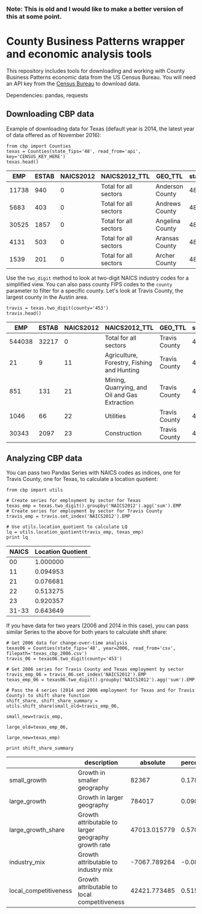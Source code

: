 ### Note: This is old and I would like to make a better version of this at some point.

# County Business Patterns wrapper and economic analysis tools

This repository includes tools for downloading and working with County Business Patterns economic data from the US Census Bureau.
You will need an API key from the [Census Bureau](http://www.census.gov/developers/) to download data.

Dependencies: pandas, requests

## Downloading CBP data

Example of downloading data for Texas (default year is 2014, the latest year of data offered as of November 2016): 

```
from cbp import Counties
texas = Counties(state_fips='48', read_from='api', key='CENSUS_KEY_HERE')
texas.head()
``` 

| EMP   | ESTAB | NAICS2012 | NAICS2012_TTL         | GEO_TTL         | state | county |
|-------|-------|-----------|-----------------------|-----------------|-------|--------|
| 11738 | 940   | 0         | Total for all sectors | Anderson County | 48    | 1      |
| 5683  | 403   | 0         | Total for all sectors | Andrews County  | 48    | 3      |
| 30525 | 1857  | 0         | Total for all sectors | Angelina County | 48    | 5      |
| 4131  | 503   | 0         | Total for all sectors | Aransas County  | 48    | 7      |
| 1539  | 201   | 0         | Total for all sectors | Archer County   | 48    | 9      |


Use the `two_digit` method to look at two-digit NAICS industry codes for a simplified view.
You can also pass county FIPS codes to the `county` parameter to filter for a specific county.
Let's look at Travis County, the largest county in the Austin area.

```
travis = texas.two_digit(county='453')
travis.head()
```

| EMP    | ESTAB | NAICS2012 | NAICS2012_TTL                                 | GEO_TTL       | state | county |
|--------|-------|-----------|-----------------------------------------------|---------------|-------|--------|
| 544038 | 32217 | 0         | Total for all sectors                         | Travis County | 48    | 453    |
| 21     | 9     | 11        | Agriculture, Forestry, Fishing and Hunting    | Travis County | 48    | 453    |
| 851    | 131   | 21        | Mining, Quarrying, and Oil and Gas Extraction | Travis County | 48    | 453    |
| 1046   | 66    | 22        | Utilities                                     | Travis County | 48    | 453    |
| 30343  | 2097  | 23        | Construction                                  | Travis County | 48    | 453    |

## Analyzing CBP data

You can pass two Pandas Series with NAICS codes as indices, one for Travis County, one for Texas, to calculate a location quotient:

```
from cbp import utils

# Create series for employment by sector for Texas
texas_emp = texas.two_digit().groupby('NAICS2012').agg('sum').EMP
# Create series for employment by sector for Travis County
travis_emp = travis.set_index('NAICS2012').EMP

# Use utils.location_quotient to calculate LQ
lq = utils.location_quotient(travis_emp, texas_emp)
print lq
``` 

| NAICS | Location Quotient|
|-------|----------------|
| 00    | 1.000000       |
| 11    | 0.094953       |
| 21    | 0.076681       |
| 22    | 0.513275       |
| 23    | 0.920357       |
| 31-33 | 0.643649       |

If you have data for two years (2006 and 2014 in this case), you can pass similar Series to the above for both years to calculate shift share:

```
# Get 2006 data for change-over-time analysis
texas06 = Counties(state_fips='48', year=2006, read_from='csv', filepath='texas_cbp_2006.csv')
travis_06 = texas06.two_digit(county='453')

# Get 2006 series for Travis County and Texas employment by sector
travis_emp_06 = travis_06.set_index('NAICS2012').EMP
texas_emp_06 = texas06.two_digit().groupby('NAICS2012').agg('sum').EMP

# Pass the 4 series (2014 and 2006 employment for Texas and for Travis County) to shift share function
shift_share, shift_share_summary = utils.shift_share(small_old=travis_emp_06,
                                                     small_new=travis_emp,
                                                     large_old=texas_emp_06,
                                                     large_new=texas_emp)

print shift_share_summary
```


|                       | description                                       | absolute     | percentage |
|-----------------------|---------------------------------------------------|--------------|------------|
| small_growth          | Growth in smaller geography                       | 82367        | 0.178435   |
| large_growth          | Growth in larger geography                        | 784017       | 0.090705   |
| large_growth_share    | Growth attributable to larger geography growth rate | 47013.015779 | 0.570775   |
| industry_mix          | Growth attributable to industry mix               | -7067.789264 | -0.085809  |
| local_competitiveness | Growth attributable to local competitiveness      | 42421.773485 | 0.515034   |
